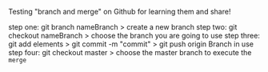 Testing "branch and merge" on Github for learning them and share!

step one: git branch nameBranch > create a new branch
step two: git checkout nameBranch > choose the branch you are going to use
step three: git add elements > git commit -m "commit" > git push origin Branch in use
step four: git checkout master > choose the master branch to execute the `merge`